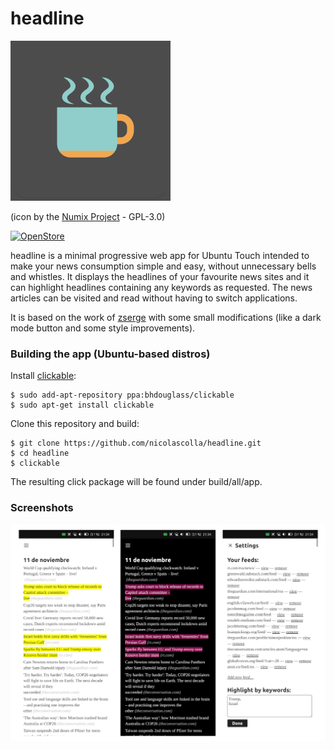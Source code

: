 # headline

![](logosmall.png)

(icon by the [Numix Project](https://github.com/numixproject/numix-icon-theme-square) - GPL-3.0)

[![OpenStore](https://open-store.io/badges/en_US.png)](https://open-store.io/app/headline.collaproductions)

headline is a minimal progressive web app for Ubuntu Touch intended to make your news consumption simple and easy, without unnecessary bells and whistles. It displays the headlines of your favourite news sites and it can highlight headlines containing any keywords as requested. The news articles can be visited and read without having to switch applications.

It is based on the work of [zserge](https://zserge.com/posts/rss/) with some small modifications (like a dark mode button and some style improvements).

### Building the app (Ubuntu-based distros)

Install [clickable](https://clickable-ut.dev/en/latest/install.html):

```
$ sudo add-apt-repository ppa:bhdouglass/clickable
$ sudo apt-get install clickable
```

Clone this repository and build:

```
$ git clone https://github.com/nicolascolla/headline.git
$ cd headline
$ clickable
```

The resulting click package will be found under build/all/app.

### Screenshots

![screenshot](headline.png)
